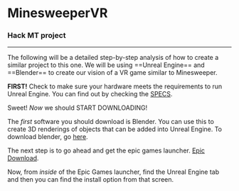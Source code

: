 # MinesweeperVR
### Hack MT project

---

The following will be a detailed step-by-step analysis of how to create a similar project to this one. We will be using ==Unreal Engine== and ==Blender== to create our vision of a VR game similar to Minesweeper. 
  
**FIRST!** Check to make sure your hardware meets the requirements to run Unreal Engine. You can find out by checking the [SPECS](https://docs.unrealengine.com/5.0/en-US/hardware-and-software-specifications-for-unreal-engine/).

Sweet! *Now* we should START DOWNLOADING!

The *first* software you should download is Blender. You can use this to create 3D renderings of objects that can be added into Unreal Engine. To download blender, go [here](https://www.blender.org/download/).

The next step is to go ahead and get the epic games launcher. [Epic Download](https://store.epicgames.com/en-US/download).

Now, from *inside* of the Epic Games launcher, find the  Unreal Engine tab and then you can find the install option from that screen.
